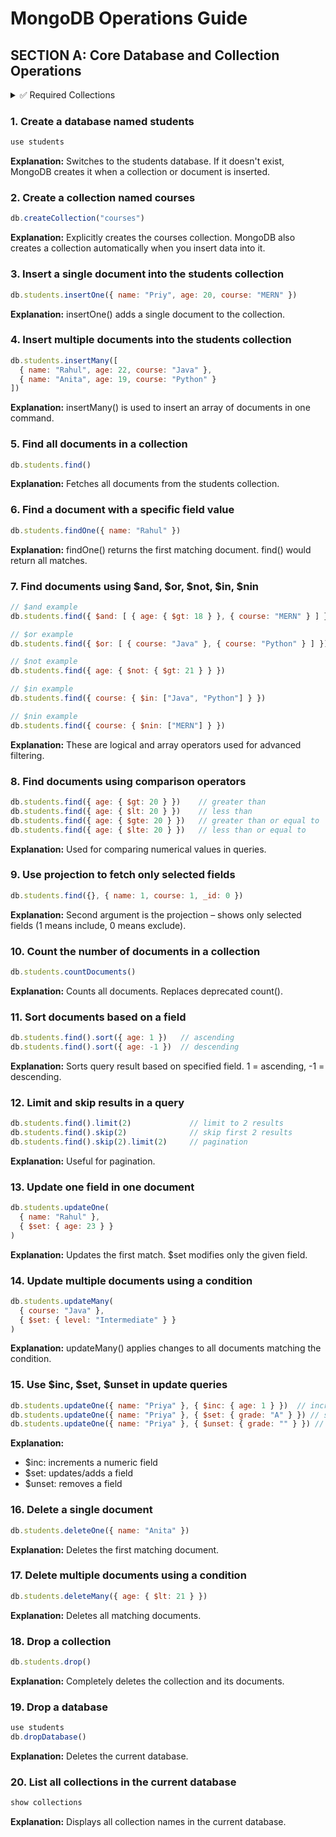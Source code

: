 # MongoDB Operations Guide

## SECTION A: Core Database and Collection Operations

<details>
<summary>✅ Required Collections</summary>
```javascript
// Insert multiple students
use students
db.students.insertMany([
  { _id: ObjectId("661a1dcbf1a3a1a1a1a1a1a1"), name: "Priy", age: 20, course: "MERN" },
  { _id: ObjectId("661a1ddbf1a3a1a1a1a1a1a2"), name: "Rahul", age: 22, course: "Java" },
  { _id: ObjectId("661a1deff1a3a1a1a1a1a1a3"), name: "Anita", age: 19, course: "Python" },
  { _id: ObjectId("661a1e0ff1a3a1a1a1a1a1a4"), name: "Priya", age: 21, course: "Python" }
])
```
</details>


### 1. Create a database named students
```js
use students
```
**Explanation:**
Switches to the students database. If it doesn't exist, MongoDB creates it when a collection or document is inserted.

### 2. Create a collection named courses
```js
db.createCollection("courses")
```
**Explanation:**
Explicitly creates the courses collection. MongoDB also creates a collection automatically when you insert data into it.

### 3. Insert a single document into the students collection
```js
db.students.insertOne({ name: "Priy", age: 20, course: "MERN" })
```
**Explanation:**
insertOne() adds a single document to the collection.

### 4. Insert multiple documents into the students collection
```js
db.students.insertMany([
  { name: "Rahul", age: 22, course: "Java" },
  { name: "Anita", age: 19, course: "Python" }
])
```
**Explanation:**
insertMany() is used to insert an array of documents in one command.

### 5. Find all documents in a collection
```js
db.students.find()
```
**Explanation:**
Fetches all documents from the students collection.

### 6. Find a document with a specific field value
```js
db.students.findOne({ name: "Rahul" })
```
**Explanation:**
findOne() returns the first matching document. find() would return all matches.

### 7. Find documents using $and, $or, $not, $in, $nin
```js
// $and example
db.students.find({ $and: [ { age: { $gt: 18 } }, { course: "MERN" } ] })

// $or example
db.students.find({ $or: [ { course: "Java" }, { course: "Python" } ] })

// $not example
db.students.find({ age: { $not: { $gt: 21 } } })

// $in example
db.students.find({ course: { $in: ["Java", "Python"] } })

// $nin example
db.students.find({ course: { $nin: ["MERN"] } })
```
**Explanation:**
These are logical and array operators used for advanced filtering.

### 8. Find documents using comparison operators
```js
db.students.find({ age: { $gt: 20 } })    // greater than
db.students.find({ age: { $lt: 20 } })    // less than
db.students.find({ age: { $gte: 20 } })   // greater than or equal to
db.students.find({ age: { $lte: 20 } })   // less than or equal to
```
**Explanation:**
Used for comparing numerical values in queries.

### 9. Use projection to fetch only selected fields
```js
db.students.find({}, { name: 1, course: 1, _id: 0 })
```
**Explanation:**
Second argument is the projection – shows only selected fields (1 means include, 0 means exclude).

### 10. Count the number of documents in a collection
```js
db.students.countDocuments()
```
**Explanation:**
Counts all documents. Replaces deprecated count().

### 11. Sort documents based on a field
```js
db.students.find().sort({ age: 1 })   // ascending
db.students.find().sort({ age: -1 })  // descending
```
**Explanation:**
Sorts query result based on specified field. 1 = ascending, -1 = descending.

### 12. Limit and skip results in a query
```js
db.students.find().limit(2)             // limit to 2 results
db.students.find().skip(2)              // skip first 2 results
db.students.find().skip(2).limit(2)     // pagination
```
**Explanation:**
Useful for pagination.

### 13. Update one field in one document
```js
db.students.updateOne(
  { name: "Rahul" },
  { $set: { age: 23 } }
)
```
**Explanation:**
Updates the first match. $set modifies only the given field.

### 14. Update multiple documents using a condition
```js
db.students.updateMany(
  { course: "Java" },
  { $set: { level: "Intermediate" } }
)
```
**Explanation:**
updateMany() applies changes to all documents matching the condition.

### 15. Use $inc, $set, $unset in update queries
```js
db.students.updateOne({ name: "Priya" }, { $inc: { age: 1 } })  // increment age by 1  
db.students.updateOne({ name: "Priya" }, { $set: { grade: "A" } }) // set a new field
db.students.updateOne({ name: "Priya" }, { $unset: { grade: "" } }) // remove field
```
**Explanation:**
- $inc: increments a numeric field
- $set: updates/adds a field
- $unset: removes a field

### 16. Delete a single document
```js
db.students.deleteOne({ name: "Anita" })
```
**Explanation:**
Deletes the first matching document.

### 17. Delete multiple documents using a condition
```js
db.students.deleteMany({ age: { $lt: 21 } })
```
**Explanation:**
Deletes all matching documents.

### 18. Drop a collection
```js
db.students.drop()
```
**Explanation:**
Completely deletes the collection and its documents.

### 19. Drop a database
```js
use students
db.dropDatabase()
```
**Explanation:**
Deletes the current database.

### 20. List all collections in the current database
```js
show collections
```
**Explanation:**
Displays all collection names in the current database.